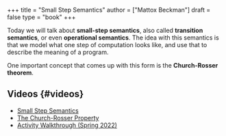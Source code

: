 +++
title = "Small Step Semantics"
author = ["Mattox Beckman"]
draft = false
type = "book"
+++

Today we will talk about **small-step semantics**, also called **transition
semantics**, or even **operational semantics**. The idea with this semantics is
that we model what one step of computation looks like, and use that to describe
the meaning of a program.

One important concept that comes up with this form is the **Church-Rosser theorem**.


## Videos {#videos}

-   [Small Step Semantics](/videos/small-step-semantics)
-   [The Church-Rosser Property](/videos/church-rosser-property)
-   [Activity Walkthrough (Spring 2022)](https://mediaspace.illinois.edu/media/t/1_te2cdxt7)
